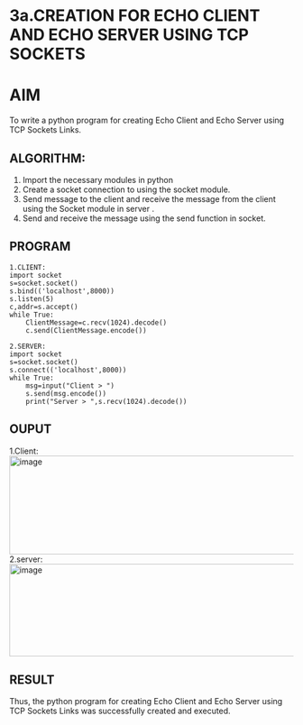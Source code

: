 # 3a.CREATION FOR ECHO CLIENT AND ECHO SERVER USING TCP SOCKETS
# AIM
To write a python program for creating Echo Client and Echo Server using TCP
Sockets Links.
## ALGORITHM:
1. Import the necessary modules in python
2. Create a socket connection to using the socket module.
3. Send message to the client and receive the message from the client using the Socket module in
 server .
4. Send and receive the message using the send function in socket.
## PROGRAM
```
1.CLIENT:
import socket
s=socket.socket()
s.bind(('localhost',8000))
s.listen(5)
c,addr=s.accept()
while True:
    ClientMessage=c.recv(1024).decode()
    c.send(ClientMessage.encode())
```
```
2.SERVER:
import socket
s=socket.socket()
s.connect(('localhost',8000))
while True:
    msg=input("Client > ")
    s.send(msg.encode())
    print("Server > ",s.recv(1024).decode())
```
## OUPUT
1.Client:
<img width="1035" height="175" alt="image" src="https://github.com/user-attachments/assets/d8439b81-057f-4054-9197-3113e32d6640" />
2.server:
<img width="1033" height="164" alt="image" src="https://github.com/user-attachments/assets/81fceaca-a3f2-4441-a263-37e01faa4516" />

## RESULT
Thus, the python program for creating Echo Client and Echo Server using TCP Sockets Links 
was successfully created and executed.
